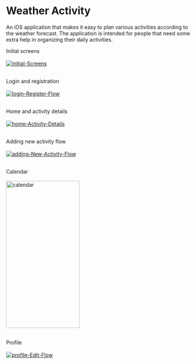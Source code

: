 # Weather Activity

An iOS application that makes it easy to plan various activities according to the weather forecast. The application is intended for people that need some extra help in organizing their daily activities.

Initial screens <br/><br/>
<a href="https://ibb.co/9swvXkg"><img src="https://i.ibb.co/vZsB56q/initial-Screens.png" alt="initial-Screens" border="0"></a><br/><br/>

Login and registration <br/><br/>
<a href="https://ibb.co/HTChBZd"><img src="https://i.ibb.co/TM1WYyL/login-Register-Flow.png" alt="login-Register-Flow" border="0"></a><br/><br/>

Home and activity details <br/><br/>
<a href="https://ibb.co/m06Xcxb"><img src="https://i.ibb.co/KDFLr1b/home-Activity-Details.png" alt="home-Activity-Details" border="0"></a><br/><br/>

Adding new activity flow <br/><br/>
<a href="https://ibb.co/xsJL1hV"><img src="https://i.ibb.co/sPyRKjL/adding-New-Activity-Flow.png" alt="adding-New-Activity-Flow"></a><br/><br/>
  
Calendar <br/><br/>
<a href="https://ibb.co/D9QPwDg"><img src="https://i.ibb.co/1rTYRfJ/calendar.png" alt="calendar" width="200" height="400" border="0"></a><br/><br/>

Profile <br/><br/>
<a href="https://ibb.co/9G19RLc"><img src="https://i.ibb.co/SJMXq85/profile-Edit-Flow.png" alt="profile-Edit-Flow" border="0"></a><br/><br/>
